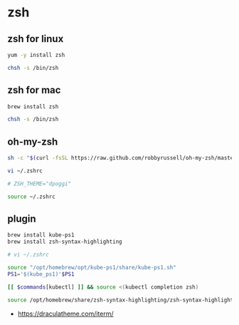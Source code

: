 # zsh

## zsh for linux

```bash
yum -y install zsh

chsh -s /bin/zsh
```

## zsh for mac

```bash
brew install zsh

chsh -s /bin/zsh
```

## oh-my-zsh

```bash
sh -c "$(curl -fsSL https://raw.github.com/robbyrussell/oh-my-zsh/master/tools/install.sh)"

vi ~/.zshrc

# ZSH_THEME="dpoggi"

source ~/.zshrc
```

## plugin

```bash
brew install kube-ps1
brew install zsh-syntax-highlighting
```

```bash
# vi ~/.zshrc

source "/opt/homebrew/opt/kube-ps1/share/kube-ps1.sh"
PS1='$(kube_ps1)'$PS1

[[ $commands[kubectl] ]] && source <(kubectl completion zsh)

source /opt/homebrew/share/zsh-syntax-highlighting/zsh-syntax-highlighting.zsh
```

* <https://draculatheme.com/iterm/>
